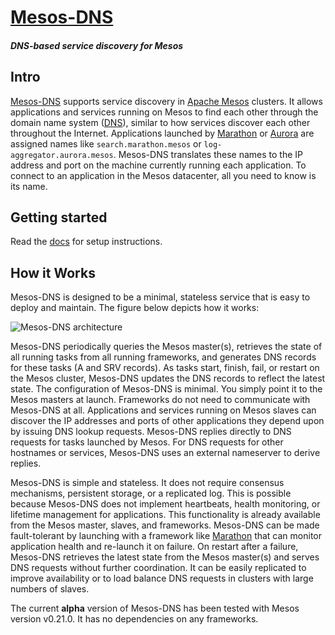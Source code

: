 # [Mesos-DNS](https://mesosphere.github.io/mesos-dns/)
##### DNS-based service discovery for Mesos

## Intro

[Mesos-DNS](https://github.com/mesosphere/mesos-dns) supports service discovery in [Apache Mesos](http://mesos.apache.org/) clusters. It allows applications and services running on Mesos to find each other through the domain name system ([DNS](http://en.wikipedia.org/wiki/Domain_Name_System)), similar to how services discover each other throughout the Internet. Applications launched by [Marathon](https://github.com/mesosphere/marathon) or [Aurora](http://aurora.incubator.apache.org/) are assigned names like `search.marathon.mesos` or `log-aggregator.aurora.mesos`. Mesos-DNS translates these names to the IP address and port on the machine currently running each application. To connect to an application in the Mesos datacenter, all you need to know is its name. 

## Getting started

Read the [docs](http://mesosphere.github.io/mesos-dns/docs/) for setup instructions.

## How it Works

Mesos-DNS is designed to be a minimal, stateless service that is easy to deploy and maintain. The figure below depicts how it works:

![Mesos-DNS architecture](https://github.com/mesosphere/mesos-dns/blob/master/docs/mesos-dns.png)

Mesos-DNS periodically queries the Mesos master(s), retrieves the state of all running tasks from all running frameworks, and generates DNS records for these tasks (A and SRV records). As tasks start, finish, fail, or restart on the Mesos cluster, Mesos-DNS updates the DNS records to reflect the latest state. The configuration of Mesos-DNS is minimal. You simply point it to the Mesos masters at launch. Frameworks do not need to communicate with Mesos-DNS at all. Applications and services running on Mesos slaves can discover the IP addresses and ports of other applications they depend upon by issuing DNS lookup requests. Mesos-DNS replies directly to DNS requests for tasks launched by Mesos. For DNS requests for other hostnames or services, Mesos-DNS uses an external nameserver to derive replies.

Mesos-DNS is simple and stateless. It does not require consensus mechanisms, persistent storage, or a replicated log. This is possible because Mesos-DNS does not implement heartbeats, health monitoring, or lifetime management for applications. This functionality is already available from the Mesos master, slaves, and frameworks. Mesos-DNS can be made fault-tolerant by launching with a framework like [Marathon](https://github.com/mesosphere/marathon) that can monitor application health and re-launch it on failure. On restart after a failure, Mesos-DNS retrieves the latest state from the Mesos master(s) and serves DNS requests without further coordination. It can be easily replicated to improve availability or to load balance DNS requests in clusters with large numbers of slaves. 

The current **alpha** version of Mesos-DNS has been tested with Mesos version v0.21.0. It has no dependencies on any frameworks.
